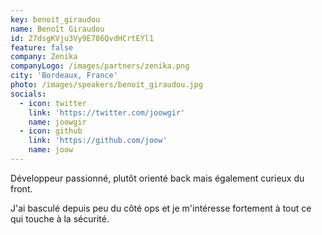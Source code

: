 ```yaml
---
key: benoit_giraudou
name: Benoît Giraudou
id: 27dsgKVju3Vy9E786QvdHCrtEYl1
feature: false
company: Zenika
companyLogo: /images/partners/zenika.png
city: 'Bordeaux, France'
photo: /images/speakers/benoit_giraudou.jpg
socials:
  - icon: twitter
    link: 'https://twitter.com/joowgir'
    name: joowgir
  - icon: github
    link: 'https://github.com/joow'
    name: joow
---
```

Développeur passionné, plutôt orienté back mais également curieux du front.

J'ai basculé depuis peu du côté ops et je m'intéresse fortement à tout ce qui touche à la sécurité.